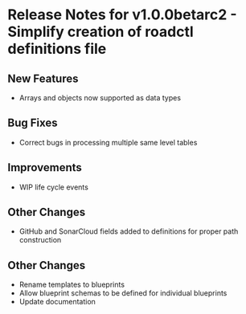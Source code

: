 # Release Notes for v1.0.0betarc2 - Simplify creation of roadctl definitions file

## New Features
- Arrays and objects now supported as data types

## Bug Fixes
- Correct bugs in processing multiple same level tables

## Improvements
- WIP life cycle events

## Other Changes
- GitHub and SonarCloud fields added to definitions for proper path construction

## Other Changes
- Rename templates to blueprints
- Allow blueprint schemas to be defined for individual blueprints
- Update documentation
